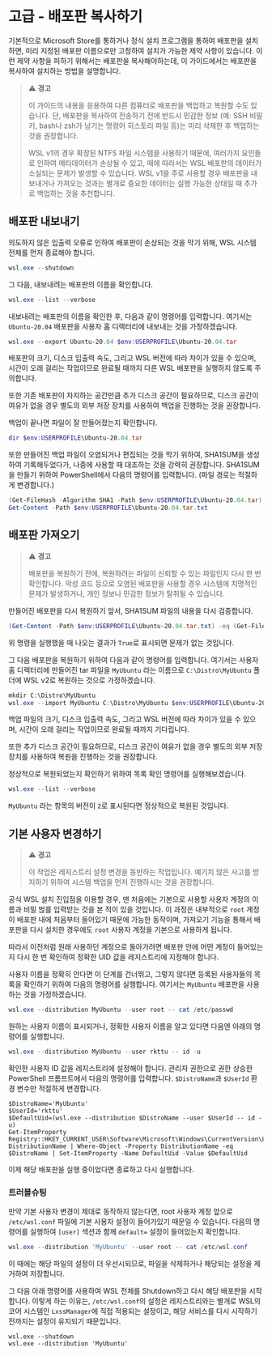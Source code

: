 # 고급 - 배포판 복사하기

기본적으로 Microsoft Store를 통하거나 정식 설치 프로그램을 통하여 배포판을 설치하면, 미리 지정된 배포판 이름으로만 고정하여 설치가 가능한 제약 사항이 있습니다. 이런 제약 사항을 피하기 위해서는 배포판을 복사해야하는데, 이 가이드에서는 배포판을 복사하여 설치하는 방법을 설명합니다.

> ⚠️ **경고**
>
> 이 가이드의 내용을 응용하여 다른 컴퓨터로 배포판을 백업하고 복원할 수도 있습니다. 단, 배포판을 복사하여 전송하기 전에 반드시 민감한 정보 (예: SSH 비밀 키, bash나 zsh가 남기는 명령어 히스토리 파일 등)는 미리 삭제한 후 백업하는 것을 권장합니다.
>
> WSL v1의 경우 확장된 NTFS 파일 시스템을 사용하기 때문에, 여러가지 요인들로 인하여 메타데이터가 손상될 수 있고, 때에 따라서는 WSL 배포판의 데이터가 소실되는 문제가 발생할 수 있습니다. WSL v1을 주로 사용할 경우 배포판을 내보내거나 가져오는 것과는 별개로 중요한 데이터는 실행 가능한 상태일 때 추가로 백업하는 것을 추천합니다.

## 배포판 내보내기

의도하지 않은 입출력 오류로 인하여 배포판이 손상되는 것을 막기 위해, WSL 시스템 전체를 먼저 종료해야 합니다.

```powershell
wsl.exe --shutdown
```

그 다음, 내보내려는 배포판의 이름을 확인합니다.

```powershell
wsl.exe --list --verbose
```

내보내려는 배포판의 이름을 확인한 후, 다음과 같이 명령어를 입력합니다. 여기서는 `Ubuntu-20.04` 배포판을 사용자 홈 디렉터리에 내보내는 것을 가정하겠습니다.

```powershell
wsl.exe --export Ubuntu-20.04 $env:USERPROFILE\Ubuntu-20.04.tar
```

배포판의 크기, 디스크 입출력 속도, 그리고 WSL 버전에 따라 차이가 있을 수 있으며, 시간이 오래 걸리는 작업이므로 완료될 때까지 다른 WSL 배포판을 실행하지 않도록 주의합니다.

또한 기존 배포판이 차지하는 공간만큼 추가 디스크 공간이 필요하므로, 디스크 공간이 여유가 없을 경우 별도의 외부 저장 장치를 사용하여 백업을 진행하는 것을 권장합니다.

백업이 끝나면 파일이 잘 만들어졌는지 확인합니다.

```powershell
dir $env:USERPROFILE\Ubuntu-20.04.tar
```

또한 만들어진 백업 파일이 오염되거나 편집되는 것을 막기 위하여, SHA1SUM을 생성하여 기록해두었다가, 나중에 사용할 때 대조하는 것을 강력히 권장합니다. SHA1SUM을 만들기 위하여 PowerShell에서 다음의 명령어를 입력합니다. (파일 경로는 적절하게 변경합니다.)

```powershell
(Get-FileHash -Algorithm SHA1 -Path $env:USERPROFILE\Ubuntu-20.04.tar).Hash | Out-File -FilePath $env:USERPROFILE\Ubuntu-20.04.tar.txt
Get-Content -Path $env:USERPROFILE\Ubuntu-20.04.tar.txt
```

## 배포판 가져오기

> ⚠️ **경고**
>
> 배포판을 복원하기 전에, 복원하려는 파일이 신뢰할 수 있는 파일인지 다시 한 번 확인합니다. 악성 코드 등으로 오염된 배포판을 사용할 경우 시스템에 치명적인 문제가 발생하거나, 개인 정보나 민감한 정보가 탈취될 수 있습니다.

만들어진 배포판을 다시 복원하기 앞서, SHA1SUM 파일의 내용을 다시 검증합니다.

```powershell
(Get-Content -Path $env:USERPROFILE\Ubuntu-20.04.tar.txt) -eq (Get-FileHash -Algorithm SHA1 -Path $env:USERPROFILE\Ubuntu-20.04.tar).Hash
```

위 명령을 실행했을 때 나오는 결과가 `True`로 표시되면 문제가 없는 것입니다.

그 다음 배포판을 복원하기 위하여 다음과 같이 명령어를 입력합니다. 여기서는 사용자 홈 디렉터리에 만들어진 tar 파일을 `MyUbuntu` 라는 이름으로 `C:\Distro\MyUbuntu` 폴더에 WSL v2로 복원하는 것으로 가정하겠습니다.

```powershell
mkdir C:\Distro\MyUbuntu
wsl.exe --import MyUbuntu C:\Distro\MyUbuntu $env:USERPROFILE\Ubuntu-20.04.tar --version 2
```

백업 파일의 크기, 디스크 입출력 속도, 그리고 WSL 버전에 따라 차이가 있을 수 있으며, 시간이 오래 걸리는 작업이므로 완료될 때까지 기다립니다.

또한 추가 디스크 공간이 필요하므로, 디스크 공간이 여유가 없을 경우 별도의 외부 저장 장치를 사용하여 복원을 진행하는 것을 권장합니다.

정상적으로 복원되었는지 확인하기 위하여 목록 확인 명령어를 실행해보겠습니다.

```powershell
wsl.exe --list --verbose
```

`MyUbuntu` 라는 항목의 버전이 `2`로 표시된다면 정상적으로 복원된 것입니다.

## 기본 사용자 변경하기

> ⚠️ **경고**
>
> 이 작업은 레지스트리 설정 변경을 동반하는 작업입니다. 예기치 않은 사고를 방지하기 위하여 시스템 백업을 먼저 진행하시는 것을 권장합니다.

공식 WSL 설치 진입점을 이용할 경우, 맨 처음에는 기본으로 사용할 사용자 계정의 이름과 비밀 벊를 입력받는 것을 본 적이 있을 것입니다. 이 과정은 내부적으로 `root` 계정이 배포판 내에 처음부터 들어있기 때문에 가능한 동작이며, 가져오기 기능을 통해서 배포판을 다시 설치한 경우에도 `root` 사용자 계정을 기본으로 사용하게 됩니다.

따라서 이전처럼 원래 사용하던 계정으로 돌아가려면 배포판 안에 어떤 계정이 들어있는지 다시 한 번 확인하여 정확한 UID 값을 레지스트리에 지정해야 합니다.

사용자 이름을 정확히 안다면 이 단계를 건너뛰고, 그렇지 않다면 등록된 사용자들의 목록을 확인하기 위하여 다음의 명령어를 실행합니다. 여기서는 `MyUbuntu` 배포판을 사용하는 것을 가정하겠습니다.

```powershell
wsl.exe --distribution MyUbuntu --user root -- cat /etc/passwd
```

원하는 사용자 이름이 표시되거나, 정확한 사용자 이름을 알고 있다면 다음엔 아래의 명령어를 실행합니다.

```powershell
wsl.exe --distribution MyUbuntu --user rkttu -- id -u
```

확인한 사용자 ID 값을 레지스트리에 설정해야 합니다. 관리자 권한으로 권한 상승한 PowerShell 프롬프트에서 다음의 명령어를 입력합니다. `$DistroName`과 `$UserId` 환경 변수만 적절하게 변경합니다.

```
$DistroName='MyUbuntu'
$UserId='rkttu'
$DefaultUid=(wsl.exe --distribution $DistroName --user $UserId -- id -u)
Get-ItemProperty Registry::HKEY_CURRENT_USER\Software\Microsoft\Windows\CurrentVersion\Lxss\*\ DistributionName | Where-Object -Property DistributionName -eq $DistroName | Set-ItemProperty -Name DefaultUid -Value $DefaultUid
```

이제 해당 배포판을 실행 중이었다면 종료하고 다시 실행합니다.

### 트러블슈팅

만약 기본 사용자 변경이 제대로 동작하지 않는다면, root 사용자 계정 앞으로 `/etc/wsl.conf` 파일에 기본 사용자 설정이 들어가있기 때문일 수 있습니다. 다음의 명령어를 실행하여 `[user]` 섹션과 함께 `default=` 설정이 들어있는지 확인합니다.

```powershell
wsl.exe --distribution 'MyUbuntu' --user root -- cat /etc/wsl.conf
```

이 때에는 해당 파일의 설정이 더 우선시되므로, 파일을 삭제하거나 해당되는 설정을 제거하여 저장합니다.

그 다음 아래 명령어를 사용하여 WSL 전체를 Shutdown하고 다시 해당 배포판을 시작합니다. 이렇게 하는 이유는, `/etc/wsl.conf`의 설정은 레지스트리와는 별개로 WSL의 코어 시스템인 `LxssManager`에 직접 적용되는 설정이고, 해당 서비스를 다시 시작하기 전까지는 설정이 유지되기 때문입니다.

```poweshell
wsl.exe --shutdown
wsl.exe --distribution 'MyUbuntu'
```

